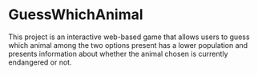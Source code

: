 # GuessWhichAnimal

This project is an interactive web-based game that allows users to guess which animal among the two options present has a lower population and presents information about
whether the animal chosen is currently endangered or not.
